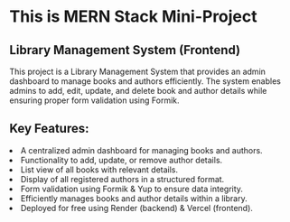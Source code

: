 <h1>This is MERN Stack Mini-Project</h1>
<h2>Library Management System (Frontend)</h2>
<p>This project is a Library Management System that provides an admin dashboard to manage books and authors efficiently. The system enables admins to add, edit, update, and delete book and author details while ensuring proper form validation using Formik.</p>

<h2>Key Features:</h2>

<li>A centralized admin dashboard for managing books and authors.
<li>Functionality to add, update, or remove author details.
<li>List view of all books with relevant details.
<li>Display of all registered authors in a structured format.
<li>Form validation using Formik & Yup to ensure data integrity.
<li>Efficiently manages books and author details within a library.
<li>Deployed for free using Render (backend) & Vercel (frontend).
